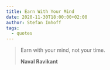 ```yaml
---
title: Earn With Your Mind
date: 2020-11-30T18:00:00+02:00
author: Stefan Imhoff
tags:
  - quotes
---
```


> Earn with your mind, not your time.
>
> **Naval Ravikant**
